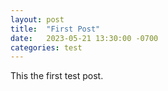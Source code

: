```yaml
---
layout: post
title:  "First Post"
date:   2023-05-21 13:30:00 -0700
categories: test
---
```

This the first test post.
